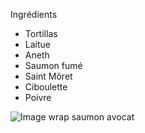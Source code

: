 Ingrédients
- Tortillas
- Laitue
- Aneth
- Saumon fumé
- Saint Môret
- Ciboulette
- Poivre

![Image wrap saumon avocat](https://img.cuisineaz.com/660x660/2015/05/22/i10988-wraps.webp)